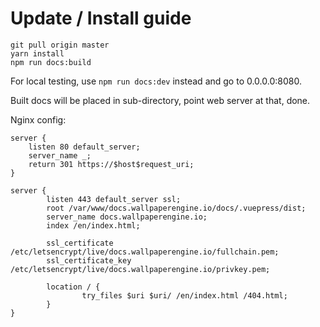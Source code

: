# Update / Install guide

```
git pull origin master
yarn install
npm run docs:build
```

For local testing, use `npm run docs:dev` instead and go to 0.0.0.0:8080.

Built docs will be placed in sub-directory, point web server at that, done.

Nginx config:

```
server {
    listen 80 default_server;
    server_name _;
    return 301 https://$host$request_uri;
}

server {
        listen 443 default_server ssl;
        root /var/www/docs.wallpaperengine.io/docs/.vuepress/dist;
        server_name docs.wallpaperengine.io;
        index /en/index.html;

        ssl_certificate     /etc/letsencrypt/live/docs.wallpaperengine.io/fullchain.pem;
        ssl_certificate_key /etc/letsencrypt/live/docs.wallpaperengine.io/privkey.pem;

        location / {
                try_files $uri $uri/ /en/index.html /404.html;
        }
}
```